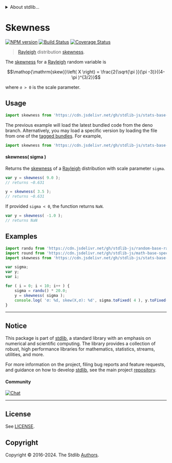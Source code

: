 <!--

@license Apache-2.0

Copyright (c) 2018 The Stdlib Authors.

Licensed under the Apache License, Version 2.0 (the "License");
you may not use this file except in compliance with the License.
You may obtain a copy of the License at

   http://www.apache.org/licenses/LICENSE-2.0

Unless required by applicable law or agreed to in writing, software
distributed under the License is distributed on an "AS IS" BASIS,
WITHOUT WARRANTIES OR CONDITIONS OF ANY KIND, either express or implied.
See the License for the specific language governing permissions and
limitations under the License.

-->


<details>
  <summary>
    About stdlib...
  </summary>
  <p>We believe in a future in which the web is a preferred environment for numerical computation. To help realize this future, we've built stdlib. stdlib is a standard library, with an emphasis on numerical and scientific computation, written in JavaScript (and C) for execution in browsers and in Node.js.</p>
  <p>The library is fully decomposable, being architected in such a way that you can swap out and mix and match APIs and functionality to cater to your exact preferences and use cases.</p>
  <p>When you use stdlib, you can be absolutely certain that you are using the most thorough, rigorous, well-written, studied, documented, tested, measured, and high-quality code out there.</p>
  <p>To join us in bringing numerical computing to the web, get started by checking us out on <a href="https://github.com/stdlib-js/stdlib">GitHub</a>, and please consider <a href="https://opencollective.com/stdlib">financially supporting stdlib</a>. We greatly appreciate your continued support!</p>
</details>

# Skewness

[![NPM version][npm-image]][npm-url] [![Build Status][test-image]][test-url] [![Coverage Status][coverage-image]][coverage-url] <!-- [![dependencies][dependencies-image]][dependencies-url] -->

> [Rayleigh][rayleigh-distribution] distribution [skewness][skewness].

<!-- Section to include introductory text. Make sure to keep an empty line after the intro `section` element and another before the `/section` close. -->

<section class="intro">

The [skewness][skewness] for a [Rayleigh][rayleigh-distribution] random variable is

<!-- <equation class="equation" label="eq:rayleigh_skewness" align="center" raw="\operatorname{skew}\left( X \right) = \frac{2{\sqrt{\pi }}(\pi -3)}{(4-\pi )^{3/2}}" alt="Skewness for a Rayleigh distribution."> -->

```math
\mathop{\mathrm{skew}}\left( X \right) = \frac{2{\sqrt{\pi }}(\pi -3)}{(4-\pi )^{3/2}}
```

<!-- <div class="equation" align="center" data-raw-text="\operatorname{skew}\left( X \right) = \frac{2{\sqrt{\pi }}(\pi -3)}{(4-\pi )^{3/2}}" data-equation="eq:rayleigh_skewness">
    <img src="https://cdn.jsdelivr.net/gh/stdlib-js/stdlib@51534079fef45e990850102147e8945fb023d1d0/lib/node_modules/@stdlib/stats/base/dists/rayleigh/skewness/docs/img/equation_rayleigh_skewness.svg" alt="Skewness for a Rayleigh distribution.">
    <br>
</div> -->

<!-- </equation> -->

where `σ > 0` is the scale parameter.

</section>

<!-- /.intro -->

<!-- Package usage documentation. -->



<section class="usage">

## Usage

```javascript
import skewness from 'https://cdn.jsdelivr.net/gh/stdlib-js/stats-base-dists-rayleigh-skewness@deno/mod.js';
```
The previous example will load the latest bundled code from the deno branch. Alternatively, you may load a specific version by loading the file from one of the [tagged bundles](https://github.com/stdlib-js/stats-base-dists-rayleigh-skewness/tags). For example,

```javascript
import skewness from 'https://cdn.jsdelivr.net/gh/stdlib-js/stats-base-dists-rayleigh-skewness@v0.2.1-deno/mod.js';
```

#### skewness( sigma )

Returns the [skewness][skewness] of a [Rayleigh][rayleigh-distribution] distribution with scale parameter `sigma`.

```javascript
var y = skewness( 9.0 );
// returns ~0.631

y = skewness( 3.5 );
// returns ~0.631
```

If provided `sigma < 0`, the function returns `NaN`.

```javascript
var y = skewness( -1.0 );
// returns NaN
```

</section>

<!-- /.usage -->

<!-- Package usage notes. Make sure to keep an empty line after the `section` element and another before the `/section` close. -->

<section class="notes">

</section>

<!-- /.notes -->

<!-- Package usage examples. -->

<section class="examples">

## Examples

<!-- eslint no-undef: "error" -->

```javascript
import randu from 'https://cdn.jsdelivr.net/gh/stdlib-js/random-base-randu@deno/mod.js';
import round from 'https://cdn.jsdelivr.net/gh/stdlib-js/math-base-special-round@deno/mod.js';
import skewness from 'https://cdn.jsdelivr.net/gh/stdlib-js/stats-base-dists-rayleigh-skewness@deno/mod.js';

var sigma;
var y;
var i;

for ( i = 0; i < 10; i++ ) {
    sigma = randu() * 20.0;
    y = skewness( sigma );
    console.log( 'σ: %d, skew(X,σ): %d', sigma.toFixed( 4 ), y.toFixed( 4 ) );
}
```

</section>

<!-- /.examples -->

<!-- Section to include cited references. If references are included, add a horizontal rule *before* the section. Make sure to keep an empty line after the `section` element and another before the `/section` close. -->

<section class="references">

</section>

<!-- /.references -->

<!-- Section for related `stdlib` packages. Do not manually edit this section, as it is automatically populated. -->

<section class="related">

</section>

<!-- /.related -->

<!-- Section for all links. Make sure to keep an empty line after the `section` element and another before the `/section` close. -->


<section class="main-repo" >

* * *

## Notice

This package is part of [stdlib][stdlib], a standard library with an emphasis on numerical and scientific computing. The library provides a collection of robust, high performance libraries for mathematics, statistics, streams, utilities, and more.

For more information on the project, filing bug reports and feature requests, and guidance on how to develop [stdlib][stdlib], see the main project [repository][stdlib].

#### Community

[![Chat][chat-image]][chat-url]

---

## License

See [LICENSE][stdlib-license].


## Copyright

Copyright &copy; 2016-2024. The Stdlib [Authors][stdlib-authors].

</section>

<!-- /.stdlib -->

<!-- Section for all links. Make sure to keep an empty line after the `section` element and another before the `/section` close. -->

<section class="links">

[npm-image]: http://img.shields.io/npm/v/@stdlib/stats-base-dists-rayleigh-skewness.svg
[npm-url]: https://npmjs.org/package/@stdlib/stats-base-dists-rayleigh-skewness

[test-image]: https://github.com/stdlib-js/stats-base-dists-rayleigh-skewness/actions/workflows/test.yml/badge.svg?branch=v0.2.1
[test-url]: https://github.com/stdlib-js/stats-base-dists-rayleigh-skewness/actions/workflows/test.yml?query=branch:v0.2.1

[coverage-image]: https://img.shields.io/codecov/c/github/stdlib-js/stats-base-dists-rayleigh-skewness/main.svg
[coverage-url]: https://codecov.io/github/stdlib-js/stats-base-dists-rayleigh-skewness?branch=main

<!--

[dependencies-image]: https://img.shields.io/david/stdlib-js/stats-base-dists-rayleigh-skewness.svg
[dependencies-url]: https://david-dm.org/stdlib-js/stats-base-dists-rayleigh-skewness/main

-->

[chat-image]: https://img.shields.io/gitter/room/stdlib-js/stdlib.svg
[chat-url]: https://app.gitter.im/#/room/#stdlib-js_stdlib:gitter.im

[stdlib]: https://github.com/stdlib-js/stdlib

[stdlib-authors]: https://github.com/stdlib-js/stdlib/graphs/contributors

[umd]: https://github.com/umdjs/umd
[es-module]: https://developer.mozilla.org/en-US/docs/Web/JavaScript/Guide/Modules

[deno-url]: https://github.com/stdlib-js/stats-base-dists-rayleigh-skewness/tree/deno
[deno-readme]: https://github.com/stdlib-js/stats-base-dists-rayleigh-skewness/blob/deno/README.md
[umd-url]: https://github.com/stdlib-js/stats-base-dists-rayleigh-skewness/tree/umd
[umd-readme]: https://github.com/stdlib-js/stats-base-dists-rayleigh-skewness/blob/umd/README.md
[esm-url]: https://github.com/stdlib-js/stats-base-dists-rayleigh-skewness/tree/esm
[esm-readme]: https://github.com/stdlib-js/stats-base-dists-rayleigh-skewness/blob/esm/README.md
[branches-url]: https://github.com/stdlib-js/stats-base-dists-rayleigh-skewness/blob/main/branches.md

[stdlib-license]: https://raw.githubusercontent.com/stdlib-js/stats-base-dists-rayleigh-skewness/main/LICENSE

[rayleigh-distribution]: https://en.wikipedia.org/wiki/Rayleigh_distribution

[skewness]: https://en.wikipedia.org/wiki/Skewness

</section>

<!-- /.links -->
